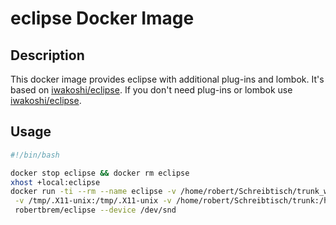 # eclipse Docker Image

## Description
This docker image provides eclipse with additional plug-ins and lombok.
It's based on [iwakoshi/eclipse](https://github.com/iwakoshi/eclipse).
If you don't need plug-ins or lombok use [iwakoshi/eclipse](https://github.com/iwakoshi/eclipse).

## Usage
```bash
#!/bin/bash

docker stop eclipse && docker rm eclipse
xhost +local:eclipse
docker run -ti --rm --name eclipse -v /home/robert/Schreibtisch/trunk_workspace:/home/eclipse/workspace:rw \
 -v /tmp/.X11-unix:/tmp/.X11-unix -v /home/robert/Schreibtisch/trunk:/home/eclipse/trunk:rw -e DISPLAY=unix$DISPLAY \
 robertbrem/eclipse --device /dev/snd
```
